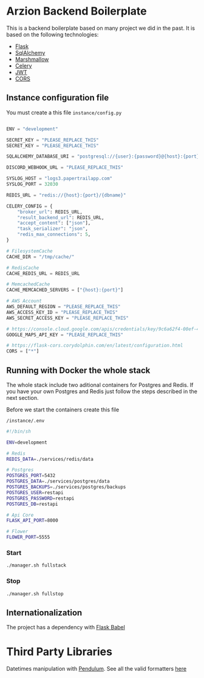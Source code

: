 # Arzion Backend Boilerplate

This is a backend boilerplate based on many project we did in the past.
It is based on the following technologies:

- [Flask](https://flask.palletsprojects.com/en/2.2.x/)
- [SqlAlchemy](https://www.sqlalchemy.org)
- [Marshmallow](https://marshmallow.readthedocs.io/en/stable/)
- [Celery](https://docs.celeryq.dev/en/stable/)
- [JWT](https://flask-jwt-extended.readthedocs.io/en/stable/)
- [CORS](https://flask-cors.corydolphin.com/en/latest/configuration.html)

## Instance configuration file

You must create a this file
`instance/config.py`

```python

ENV = "development"

SECRET_KEY = "PLEASE_REPLACE_THIS"
SECRET_KEY = "PLEASE_REPLACE_THIS"

SQLALCHEMY_DATABASE_URI = "postgresql://{user}:{password}@{host}:{port}/{dbnmame}"

DISCORD_WEBHOOK_URL = "PLEASE_REPLACE_THIS"

SYSLOG_HOST = "logs3.papertrailapp.com"
SYSLOG_PORT = 32030

REDIS_URL = "redis://{host}:{port}/{dbname}"

CELERY_CONFIG = {
    "broker_url": REDIS_URL,
    "result_backend_url": REDIS_URL,
    "accept_content": ["json"],
    "task_serializer": "json",
    "redis_max_connections": 5,
}

# FilesystemCache
CACHE_DIR = "/tmp/cache/"

# RedisCache
CACHE_REDIS_URL = REDIS_URL

# MemcachedCache
CACHE_MEMCACHED_SERVERS = ["{host}:{port}"]

# AWS Account
AWS_DEFAULT_REGION = "PLEASE_REPLACE_THIS"
AWS_ACCESS_KEY_ID = "PLEASE_REPLACE_THIS"
AWS_SECRET_ACCESS_KEY = "PLEASE_REPLACE_THIS"

# https://console.cloud.google.com/apis/credentials/key/9c6a62f4-00ef-4a38-b3da-70935d76dd8a?hl=es&project=arzionsrl
GOOGLE_MAPS_API_KEY = "PLEASE_REPLACE_THIS"

# https://flask-cors.corydolphin.com/en/latest/configuration.html
CORS = ["*"]

```
## Running with Docker the whole stack

The whole stack include two aditional containers for Postgres and Redis. If you have your own Postgres and Redis just follow the steps described in the next section.

Before we start the containers create this file

`/instance/.env`

```bash
#!/bin/sh

ENV=development

# Redis
REDIS_DATA=./services/redis/data

# Postgres
POSTGRES_PORT=5432
POSTGRES_DATA=./services/postgres/data
POSTGRES_BACKUPS=./services/postgres/backups
POSTGRES_USER=restapi
POSTGRES_PASSWORD=restapi
POSTGRES_DB=restapi

# Api Core
FLASK_API_PORT=8000

# Flower
FLOWER_PORT=5555
```

### Start

```bash
./manager.sh fullstack
```

### Stop
```bash
./manager.sh fullstop
```

## Internationalization

The project has a dependency with [Flask Babel](https://python-babel.github.io/flask-babel/)

# Third Party Libraries

Datetimes manipulation with [Pendulum](https://pendulum.eustace.io/docs/). See all the valid formatters [here](https://pendulum.eustace.io/docs/#formatter)
